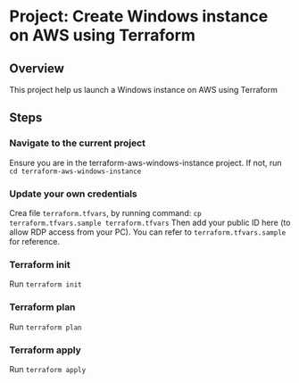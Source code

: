 # Project: Create Windows instance on AWS using Terraform

## Overview

This project help us launch a Windows instance on AWS using Terraform

## Steps

### Navigate to the current project

Ensure you are in the terraform-aws-windows-instance project.
If not, run `cd terraform-aws-windows-instance`

### Update your own credentials

Crea file `terraform.tfvars`, by running command: `cp terraform.tfvars.sample terraform.tfvars`
Then add your public ID here (to allow RDP access from your PC).
You can refer to `terraform.tfvars.sample` for reference.

### Terraform init

Run `terraform init`

### Terraform plan

Run `terraform plan`

### Terraform apply

Run `terraform apply`
